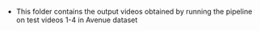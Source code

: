 * This folder contains the output videos obtained by running the pipeline on test videos 1-4 in Avenue dataset 

